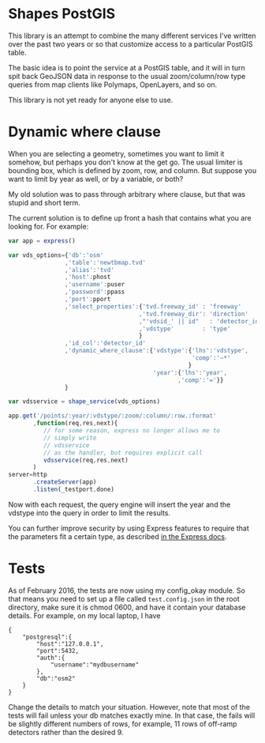 # Shapes PostGIS

This library is an attempt to combine the many different services I've
written over the past two years or so that customize access to a
particular PostGIS table.

The basic idea is to point the service at a PostGIS table, and it will
in turn spit back GeoJSON data in response to the usual
zoom/column/row type queries from map clients like Polymaps,
OpenLayers, and so on.

This library is not yet ready for anyone else to use.

# Dynamic where clause

When you are selecting a geometry, sometimes you want to limit it
somehow, but perhaps you don't know at the get go.  The usual limiter
is bounding box, which is defined by zoom, row, and column.  But
suppose you want to limit by year as well, or by a variable, or both?

My old solution was to pass through arbitrary where clause, but that
was stupid and short term.

The current solution is to define up front a hash that contains what
you are looking for.  For example:

```javascript
var app = express()

var vds_options={'db':'osm'
                ,'table':'newtbmap.tvd'
                ,'alias':'tvd'
                ,'host':phost
                ,'username':puser
                ,'password':ppass
                ,'port':pport
                ,'select_properties':{'tvd.freeway_id' : 'freeway'
                                     ,'tvd.freeway_dir': 'direction'
                                     ,"'vdsid_' || id"   : 'detector_id'
                                     ,'vdstype'        : 'type'
                                     }
                ,'id_col':'detector_id'
                ,'dynamic_where_clause':{'vdstype':{'lhs':'vdstype',
                                                    'comp':'~*'
                                                   }
                                         'year':{'lhs':'year',
                                                ,'comp':'='}}
                }

var vdsservice = shape_service(vds_options)

app.get('/points/:year/:vdstype/:zoom/:column/:row.:format'
       ,function(req,res,next){
          // for some reason, express no longer allows me to
          // simply write
          // vdsservice
          // as the handler, but requires explicit call
          vdsservice(req,res,next)
       )
server=http
       .createServer(app)
       .listen(_testport,done)

```

Now with each request, the query engine will insert the year and the
vdstype into the query in order to limit the results.

You can further improve security by using Express features to require
that the parameters fit a certain type, as described [in the Express docs](http://expressjs.com/api.html#app.param).


# Tests

As of February 2016, the tests are now using my config_okay module.
So that means you need to set up a file called `test.config.json` in
the root directory, make sure it is chmod 0600, and have it contain
your database details.  For example, on my local laptop, I have

```
{
    "postgresql":{
        "host":"127.0.0.1",
        "port":5432,
        "auth":{
            "username":"mydbusername"
        },
        "db":"osm2"
    }
}
```

Change the details to match your situation.  However, note that most
of the tests will fail unless your db matches exactly mine.  In that
case, the fails will be slightly different numbers of rows, for
example, 11 rows of off-ramp detectors rather than the desired 9.
